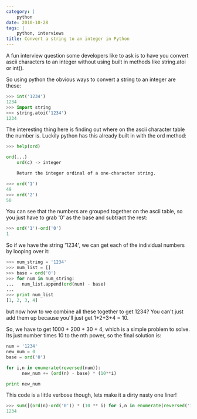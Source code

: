 ```yaml
---
category: |
    python
date: 2010-10-28
tags: |
    python, interviews
title: Convert a string to an integer in Python
---
```


A fun interview question some developers like to ask is to have you
convert ascii characters to an integer without using built in methods
like string.atoi or int().

So using python the obvious ways to convert a string to an integer are
these:

```python
>>> int('1234')
1234
>>> import string
>>> string.atoi('1234')
1234
```

The interesting thing here is finding out where on the ascii character
table the number is. Luckily python has this already built in with the
ord method:

```python
>>> help(ord)

ord(...)
    ord(c) -> integer

    Return the integer ordinal of a one-character string.

>>> ord('1')
49
>>> ord('2')
50
```

You can see that the numbers are grouped together on the ascii table, so
you just have to grab \'0\' as the base and subtract the rest:

```python
>>> ord('1')-ord('0')
1
```

So if we have the string \'1234\', we can get each of the individual
numbers by looping over it:

```python
>>> num_string = '1234'
>>> num_list = []
>>> base = ord('0')
>>> for num in num_string:
...   num_list.append(ord(num) - base)
...
>>> print num_list
[1, 2, 3, 4]
```

but now how to we combine all these together to get 1234? You can\'t
just add them up because you\'ll just get 1+2+3+4 = 10.

So, we have to get 1000 + 200 + 30 + 4, which is a simple problem to
solve. Its just number times 10 to the nth power, so the final solution
is:

```python
num = '1234'
new_num = 0
base = ord('0')

for i,n in enumerate(reversed(num)):
      new_num += (ord(n) - base) * (10**i)

print new_num
```

This code is a little verbose though, lets make it a dirty nasty one
liner!

```python
>>> sum([(ord(n)-ord('0')) * (10 ** i) for i,n in enumerate(reversed('1234'))])
1234
```
